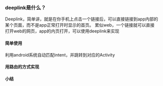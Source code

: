 ### deeplink是什么？
Deeplink，简单讲，就是在你手机上点击一个链接后，可以直接链接到app内部的某个页面，而不是app正常打开时显示的首页。
累似web，一个链接就可以直接打开web的网页，app的内页打开，可以使用deeplink来实现

#### 简单使用
利用android系统自动匹配intent，并跳转到对应的Activity

#### 用路由的方式实现

#### 小结
